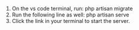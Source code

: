 1. On the vs code terminal, run: 
    php artisan migrate
2. Run the following line as well:
    php artisan serve
3. Click the link in your terminal to start the server.
